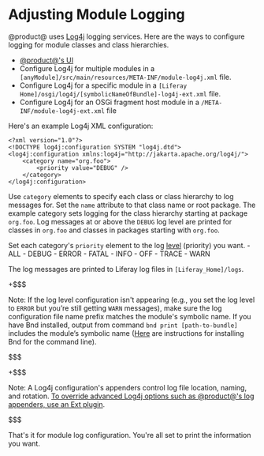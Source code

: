 # Adjusting Module Logging [](id=adjusting-module-logging)

@product@ uses [Log4j](http://logging.apache.org/log4j/1.2/) logging
services. Here are the ways to configure logging for module classes and class hierarchies.

-   [@product@'s UI](/discover/portal/-/knowledge_base/7-0/server-administration#log-levels)
-   Configure Log4j for multiple modules in a
    `[anyModule]/src/main/resources/META-INF/module-log4j.xml` file.
-   Configure Log4j for a specific module in a
    `[Liferay Home]/osgi/log4j/[symbolicNameOfBundle]-log4j-ext.xml` file.
-   Configure Log4j for an OSGi fragment host module in a
    `/META-INF/module-log4j-ext.xml` file

Here's an example Log4j XML configuration:

    <?xml version="1.0"?>
    <!DOCTYPE log4j:configuration SYSTEM "log4j.dtd">
    <log4j:configuration xmlns:log4j="http://jakarta.apache.org/log4j/">
        <category name="org.foo">
            <priority value="DEBUG" />
        </category>
    </log4j:configuration>

Use `category` elements to specify each class or class hierarchy to log messages
for. Set the `name` attribute to that class name or root package. The example
category sets logging for the class hierarchy starting at package `org.foo`. Log
messages at or above the `DEBUG` log level are printed for classes
in `org.foo` and classes in packages starting with `org.foo`.

Set each category's `priority` element to the log
[level](http://logging.apache.org/log4j/1.2/apidocs/org/apache/log4j/Level.html)
 (priority) you want.
    -   ALL
    -   DEBUG
    -   ERROR
    -   FATAL
    -   INFO
    -   OFF
    -   TRACE
    -   WARN

The log messages are printed to Liferay log files in `[Liferay_Home]/logs`.

+$$$

Note: If the log level configuration isn't appearing (e.g., you set the log
level to `ERROR` but you’re still getting `WARN` messages), make sure the log
configuration file name prefix matches the module's symbolic name. If you have
Bnd installed, output from command `bnd print [path-to-bundle]` includes the
module’s symbolic name ([Here](https://github.com/bndtools/bnd/wiki/Install-bnd-on-the-command-line)
are instructions for installing Bnd for the command line).

$$$

+$$$

Note: A Log4j configuration's appenders control log file location, naming, and rotation.
[To override advanced Log4j options such as @product@'s log appenders, use an Ext plugin](/develop/tutorials/-/knowledge_base/7-0/advanced-customization-with-ext-plugins#using-advanced-configuration-files). 

$$$

That's it for module log configuration. You're all set to print the information
you want.
